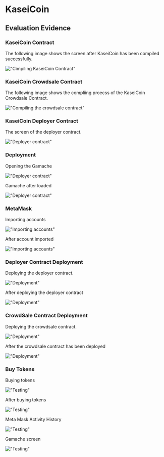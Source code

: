 # KaseiCoin

## Evaluation Evidence

### KaseiCoin Contract

The following image shows the screen after KaseiCoin has been compiled successfully.

!["Cimpiling KaseiCoin Contract"](./Images/01_CompilingKaseiCoinContract.png)

### KaseiCoin Crowdsale Contract

The following image shows the compliing proecss of the KaseiCoin Crowdsale Contract.

!["Compiling the crowdsale contract"](./Images/02_CompilingCrowdSaleContract.png)

### KaseiCoin Deployer Contract

The screen of the deployer contract.

!["Deployer contract"](./Images/03_CompilingDeploymentContract.png)

### Deployment

Opening the Gamache

!["Deployer contract"](./Images/04_deployment_gamache.png)

Gamache after loaded

!["Deployer contract"](./Images/05_DeploymentGamacheLoaded.png)

### MetaMask

Importing accounts

!["Importing accounts"](./Images/06_DeploymentMetamaskImportingAccount.png)

After account imported

!["Importing accounts"](./Images/07_DeploymentMetamaskAfterImport.png)

### Deployer Contract Deployment

Deploying the deployer contract.

!["Deployment"](./Images/08_DeploymentDeployerContract.png)

After deploying the deployer contract

!["Deployment"](./Images/09_DeploymentAfterDeplpoyingTheDeployerContract.png)

### CrowdSale Contract Deployment

Deploying the crowdsale contract.

!["Deployment"](./Images/10_DeployCrowdSaleContract.png)

After the crowdsale contract has been deployed

!["Deployment"](./Images/11_DeployAfterCrowdSaleDeplopyemnt.png)

### Buy Tokens

Buying tokens

!["Testing"](./Images/12_TestingBuyTokens.png)

After buying tokens

!["Testing"](./Images/14_TestBuySecondTokens.png)

Meta Mask Activity History

!["Testing"](./Images/15_TestMetaMaskActivities.png)

Gamache screen

!["Testing"](./Images/16_TestGanache.png)

